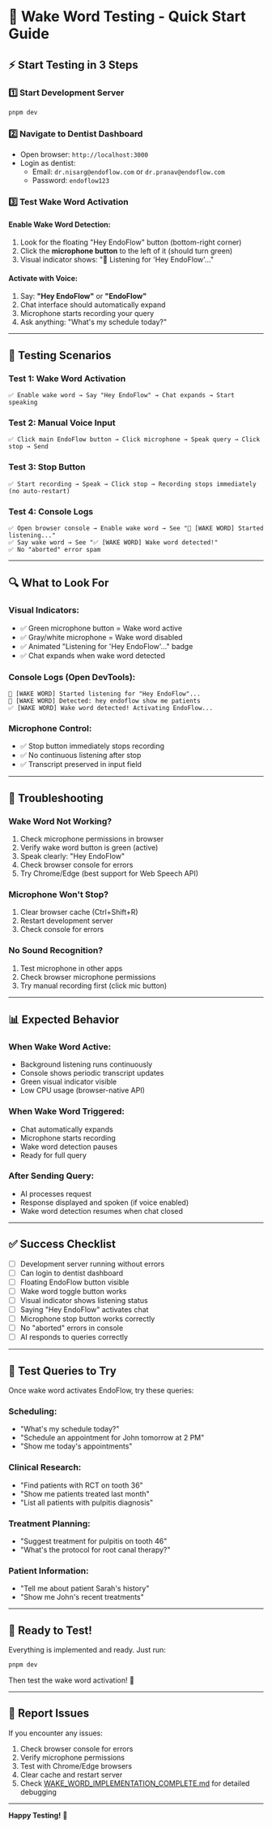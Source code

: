 # 🚀 Wake Word Testing - Quick Start Guide

## ⚡ Start Testing in 3 Steps

### 1️⃣ **Start Development Server**
```bash
pnpm dev
```

### 2️⃣ **Navigate to Dentist Dashboard**
- Open browser: `http://localhost:3000`
- Login as dentist:
  - Email: `dr.nisarg@endoflow.com` or `dr.pranav@endoflow.com`
  - Password: `endoflow123`

### 3️⃣ **Test Wake Word Activation**

#### **Enable Wake Word Detection**:
1. Look for the floating "Hey EndoFlow" button (bottom-right corner)
2. Click the **microphone button** to the left of it (should turn green)
3. Visual indicator shows: "🎤 Listening for 'Hey EndoFlow'..."

#### **Activate with Voice**:
1. Say: **"Hey EndoFlow"** or **"EndoFlow"**
2. Chat interface should automatically expand
3. Microphone starts recording your query
4. Ask anything: "What's my schedule today?"

---

## 🎤 **Testing Scenarios**

### **Test 1: Wake Word Activation**
```
✅ Enable wake word → Say "Hey EndoFlow" → Chat expands → Start speaking
```

### **Test 2: Manual Voice Input**
```
✅ Click main EndoFlow button → Click microphone → Speak query → Click stop → Send
```

### **Test 3: Stop Button**
```
✅ Start recording → Speak → Click stop → Recording stops immediately (no auto-restart)
```

### **Test 4: Console Logs**
```
✅ Open browser console → Enable wake word → See "🎤 [WAKE WORD] Started listening..."
✅ Say wake word → See "✅ [WAKE WORD] Wake word detected!"
✅ No "aborted" error spam
```

---

## 🔍 **What to Look For**

### **Visual Indicators**:
- ✅ Green microphone button = Wake word active
- ✅ Gray/white microphone = Wake word disabled
- ✅ Animated "Listening for 'Hey EndoFlow'..." badge
- ✅ Chat expands when wake word detected

### **Console Logs** (Open DevTools):
```
🎤 [WAKE WORD] Started listening for "Hey EndoFlow"...
🎤 [WAKE WORD] Detected: hey endoflow show me patients
✅ [WAKE WORD] Wake word detected! Activating EndoFlow...
```

### **Microphone Control**:
- ✅ Stop button immediately stops recording
- ✅ No continuous listening after stop
- ✅ Transcript preserved in input field

---

## 🐛 **Troubleshooting**

### **Wake Word Not Working?**
1. Check microphone permissions in browser
2. Verify wake word button is green (active)
3. Speak clearly: "Hey EndoFlow"
4. Check browser console for errors
5. Try Chrome/Edge (best support for Web Speech API)

### **Microphone Won't Stop?**
1. Clear browser cache (Ctrl+Shift+R)
2. Restart development server
3. Check console for errors

### **No Sound Recognition?**
1. Test microphone in other apps
2. Check browser microphone permissions
3. Try manual recording first (click mic button)

---

## 📊 **Expected Behavior**

### **When Wake Word Active**:
- Background listening runs continuously
- Console shows periodic transcript updates
- Green visual indicator visible
- Low CPU usage (browser-native API)

### **When Wake Word Triggered**:
- Chat automatically expands
- Microphone starts recording
- Wake word detection pauses
- Ready for full query

### **After Sending Query**:
- AI processes request
- Response displayed and spoken (if voice enabled)
- Wake word detection resumes when chat closed

---

## ✅ **Success Checklist**

- [ ] Development server running without errors
- [ ] Can login to dentist dashboard
- [ ] Floating EndoFlow button visible
- [ ] Wake word toggle button works
- [ ] Visual indicator shows listening status
- [ ] Saying "Hey EndoFlow" activates chat
- [ ] Microphone stop button works correctly
- [ ] No "aborted" errors in console
- [ ] AI responds to queries correctly

---

## 🎯 **Test Queries to Try**

Once wake word activates EndoFlow, try these queries:

### **Scheduling**:
- "What's my schedule today?"
- "Schedule an appointment for John tomorrow at 2 PM"
- "Show me today's appointments"

### **Clinical Research**:
- "Find patients with RCT on tooth 36"
- "Show me patients treated last month"
- "List all patients with pulpitis diagnosis"

### **Treatment Planning**:
- "Suggest treatment for pulpitis on tooth 46"
- "What's the protocol for root canal therapy?"

### **Patient Information**:
- "Tell me about patient Sarah's history"
- "Show me John's recent treatments"

---

## 🚀 **Ready to Test!**

Everything is implemented and ready. Just run:

```bash
pnpm dev
```

Then test the wake word activation! 🎤

---

## 📝 **Report Issues**

If you encounter any issues:

1. Check browser console for errors
2. Verify microphone permissions
3. Test with Chrome/Edge browsers
4. Clear cache and restart server
5. Check [WAKE_WORD_IMPLEMENTATION_COMPLETE.md](./WAKE_WORD_IMPLEMENTATION_COMPLETE.md) for detailed debugging

---

**Happy Testing!** 🎉
